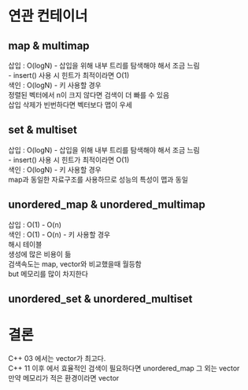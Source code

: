 # 연관 컨테이너

## map & multimap  
삽입 : O(logN) - 삽입을 위해 내부 트리를 탐색해야 해서 조금 느림  
              - insert() 사용 시 힌트가 최적이라면 O(1)  
색인 : O(logN) - 키 사용할 경우  
정렬된 벡터에서 n이 크지 않다면 검색이 더 빠를 수 있음   
삽입 삭제가 빈번하다면 벡터보다 맵이 우세    

## set & multiset   
삽입 : O(logN) - 삽입을 위해 내부 트리를 탐색해야 해서 조금 느림  
              - insert() 사용 시 힌트가 최적이라면 O(1)  
색인 : O(logN) - 키 사용할 경우   
map과 동일한 자료구조를 사용하므로 성능의 특성이 맵과 동일   

## unordered_map & unordered_multimap   
삽입 : O(1) - O(n)  
색인 : O(1) - O(n) - 키 사용할 경우  
해시 테이블   
생성에 많은 비용이 듦   
검색속도는 map, vector와 비교했을때 월등함   
but 메모리를 많이 차지한다  
    
## unordered_set & unordered_multiset  


# 결론  
C++ 03 에서는 vector가 최고다.  
C++ 11 이후 에서 효율적인 검색이 필요하다면 unordered_map 그 외는 vector  
       만약 메모리가 적은 환경이라면 vector  